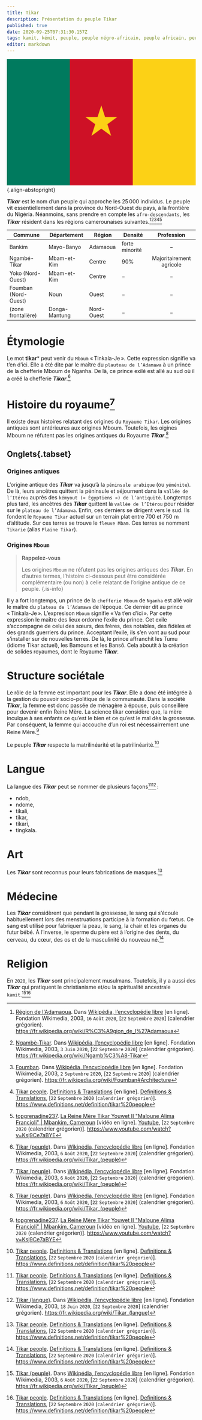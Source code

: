 ```yaml
---
title: Tikar
description: Présentation du peuple Tikar
published: true
date: 2020-09-25T07:31:30.157Z
tags: kamit, kémit, peuple, peuple négro-africain, peuple africain, peuple noir, peuple kamit, peuple kémit, tikar, peuple tikar
editor: markdown
---
```


![flag-of-cameroon_public-domain.svg](/images/flag/cameroon/flag-of-cameroon_public-domain.svg){.align-abstopright}

***Tikar*** est le nom d’un peuple qui approche les 25 000 individus.
Le peuple vit essentiellement dans la province du Nord-Ouest du pays, à la frontière du Nigéria. Néanmoins, sans prendre en compte les `afro-descendants`, les ***Tikar*** résident dans les régions camerounaises suivantes.[^4][^5][^6][^1][^2]

| Commune              | Département   | Région     | Densité                | Profession               |
|----------------------|---------------|------------|------------------------|:------------------------:|
| Bankim               | Mayo-Banyo    | Adamaoua   | forte minorité         | −                        |
| Ngambé-Tikar         | Mbam-et-Kim   | Centre     | 90%                    | Majoritairement agricole |
| Yoko (Nord-Ouest)    | Mbam-et-Kim   | Centre     | −                      | −                        |
| Foumban (Nord-Ouest) | Noun          | Ouest      | −                      | −                        |
| (zone frontalière)   | Donga-Mantung | Nord-Ouest | −                      | −                        |

# Étymologie

Le mot **tikar*** peut venir du `Mboum` « Tinkala-Je ». Cette expression signifie va t’en d’ici. Elle a été dite par le maître du `plauteau de l’Adamawa` à un prince de la chefferie Mboum de Nganha. De là, ce prince exilé est allé au sud où il a créé la chefferie ***Tikar***.[^7]

# Histoire du royaume[^7]

Il existe deux histoires relatant des origines du `Royaume Tikar`.
Les origines antiques sont antérieures aux origines Mboum. Toutefois, les oigines Mboum ne réfutent pas les origines antiques du Royaume ***Tikar***.[^7]

## Onglets{.tabset}

### Origines antiques

L’origine antique des ***Tikar*** va jusqu’à la `péninsule arabique` (ou `yéménite`). De là, leurs ancêtres quittent la péninsule et séjournent dans la `vallée de l’Itérou` auprès des `kémyout (« Égyptiens ») de l’antiquité`. Longtemps plus tard, les ancêtres des ***Tikar*** quittent la `vallée de l’Itérou` pour résider sur le `plateau de l’Adamawa`. Enfin, ces derniers se dirigent vers le sud. Ils fondent le `Royaume Tikar` actuel sur un terrain plat entre 700 et 750  m d’altitude. Sur ces terres se trouve le `fleuve Mbam`. Ces terres se nomment `Tikarie` (alias `Plaine Tikar`).

### Origines `Mboum`

> **Rappelez-vous**
>
> Les origines `Mboum` ne réfutent pas les origines antiques des ***Tikar***.
> En d’autres termes, l’histoire ci-dessous peut être considérée complémentaire (ou non) à celle relatant de l’origine antique de ce peuple.
{.is-info}


Il y a fort longtemps, un prince de la `chefferie Mboum` de `Nganha` est allé voir le maître du `plateau de l’Adamawa` de l’époque. Ce dernier dit au prince « Tinkala-Je ». L’expresison `Mboum` signifie « Va t’en d’ici ». Par cette expression le maître des lieux ordonne l’exile du prince. Cet exile s’accompagne de celui des sœurs, des frères, des notables, des fidèles et des grands guerriers du prince.
Acceptant l’exile, ils s’en vont au sud pour s’installer sur de nouvelles terres. De là, le prince affranchit les Tumu (idiome Tikar actuel), les Bamouns et les Bansô. Cela aboutit à la création de solides royaumes, dont le Royaume ***Tikar***.

# Structure sociétale

Le rôle de la femme est important pour les ***Tikar***. Elle a donc été intégrée à la gestion du pouvoir socio-politique de la communauté. Dans la société ***Tikar***, la femme est donc passée de ménagère à épouse, puis conseillère pour devenir enfin Reine Mère.
La science tikar considère que, la mère inculque à ses enfants ce qu’est le bien et ce qu’est le mal dès la grossesse. Par conséquent, la femme qui accouche d’un roi est nécessairrement une Reine Mère.[^2]

Le peuple ***Tikar*** respecte la matrilinéarité et la patrilinéarité.[^1]

# Langue

La langue des ***Tikar*** peut se nommer de plusieurs façons[^1][^3] :

- ndob,
- ndome,
- tikali,
- tikar,
- tikari,
- tingkala.

# Art

Les ***Tikar*** sont reconnus pour leurs fabrications de masques.[^1]

# Médecine

Les ***Tikar*** considèrent que pendant la grossesse, le sang qui s’écoule habituellement lors des menstruations participe à la formation du fœtus. Ce sang est utilisé pour fabriquer la peau, le sang, la chair et les organes du futur bébé. À l’inverse, le sperme du père est à l’origine des dents, du cerveau, du cœur, des os et de la masculinité du nouveau né.[^1]

# Religion

En `2020`, les ***Tikar*** sont principalement musulmans. Toutefois, il y a aussi des ***Tikar*** qui pratiquent le christianisme et/ou la spiritualité ancestrale `kamit`.[^7][^1]

[^1]: [Tikar people](https://www.definitions.net/definition/tikar%20people). [Definitions & Translations](https://www.definitions.net) [en ligne]. [Definitions & Translations](https://www.definitions.net), [`22` `Septembre` `2020` (`calendrier grégorien`)]. https://www.definitions.net/definition/tikar%20people

[^2]: [topgrenadine237](https://www.youtube.com/channel/UC5lTM5y-Ed5e30PfbX4seEQ). [La Reine Mère Tikar Youwet II "Maloune Alima Francioli" | Mbankim, Cameroun](https://www.youtube.com/watch?v=Ksj9Ce7aBYE) [vidéo en ligne]. [Youtube](https://www.youtube.com), [`22` `Septembre` `2020` (calendrier grégorien)]. https://www.youtube.com/watch?v=Ksj9Ce7aBYE

[^3]: [Tikar (langue)](https://fr.wikipedia.org/wiki/Tikar_(langue)). Dans [Wikipédia, l’encyclopédie libre](https://fr.wikipedia.org) [en ligne]. Fondation Wikimedia, 2003, `18` `Juin` `2020`, [`22` `Septembre` `2020`]  (calendrier grégorien). https://fr.wikipedia.org/wiki/Tikar_(langue)

[^4]: [Région de l'Adamaoua](https://fr.wikipedia.org/wiki/R%C3%A9gion_de_l%27Adamaoua). Dans [Wikipédia, l’encyclopédie libre](https://fr.wikipedia.org) [en ligne]. Fondation Wikimedia, 2003, `16` `Août` `2020`, [`22` `Septembre` `2020`]  (calendrier grégorien). https://fr.wikipedia.org/wiki/R%C3%A9gion_de_l%27Adamaoua

[^5]: [Ngambè-Tikar](https://fr.wikipedia.org/wiki/Ngamb%C3%A8-Tikar). Dans [Wikipédia, l’encyclopédie libre](https://fr.wikipedia.org) [en ligne]. Fondation Wikimedia, 2003, `3` `Juin` `2020`, [`22` `Septembre` `2020`]  (calendrier grégorien). https://fr.wikipedia.org/wiki/Ngamb%C3%A8-Tikar

[^6]: [Foumban](https://fr.wikipedia.org/wiki/Foumban#Architecture). Dans [Wikipédia, l’encyclopédie libre](https://fr.wikipedia.org) [en ligne]. Fondation Wikimedia, 2003, `2` `Septembre` `2020`, [`22` `Septembre` `2020`]  (calendrier grégorien). https://fr.wikipedia.org/wiki/Foumban#Architecture

[^7]: [Tikar (peuple)](https://fr.wikipedia.org/wiki/Tikar_(peuple)). Dans [Wikipédia, l’encyclopédie libre](https://fr.wikipedia.org) [en ligne]. Fondation Wikimedia, 2003, `6` `Août` `2020`, [`22` `Septembre` `2020`]  (calendrier grégorien). https://fr.wikipedia.org/wiki/Tikar_(peuple)